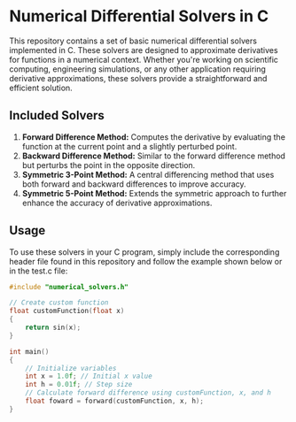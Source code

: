 # Numerical Differential Solvers in C

This repository contains a set of basic numerical differential solvers implemented in C. These solvers are designed to approximate derivatives for functions in a numerical context. Whether you're working on scientific computing, engineering simulations, or any other application requiring derivative approximations, these solvers provide a straightforward and efficient solution.

## Included Solvers

1. **Forward Difference Method:** Computes the derivative by evaluating the function at the current point and a slightly perturbed point.
2. **Backward Difference Method:** Similar to the forward difference method but perturbs the point in the opposite direction.
3. **Symmetric 3-Point Method:** A central differencing method that uses both forward and backward differences to improve accuracy.
4. **Symmetric 5-Point Method:** Extends the symmetric approach to further enhance the accuracy of derivative approximations.

## Usage

To use these solvers in your C program, simply include the corresponding header file found in this repository and follow the example shown below or in the test.c file:

```c
#include "numerical_solvers.h"

// Create custom function
float customFunction(float x)
{
    return sin(x);
}

int main()
{
    // Initialize variables
    int x = 1.0f; // Initial x value
    int h = 0.01f; // Step size
    // Calculate forward difference using customFunction, x, and h
    float foward = forward(customFunction, x, h);
}
